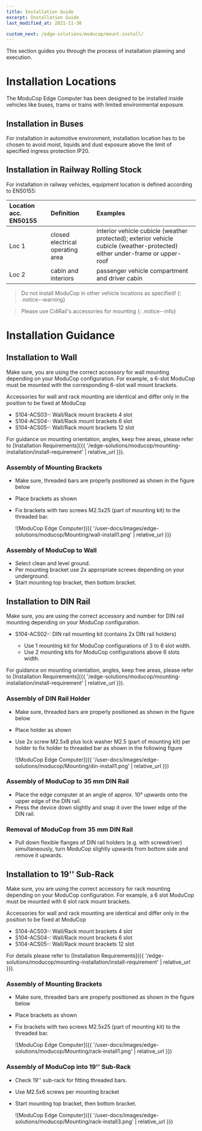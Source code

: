 ```yaml
---
title: Installation Guide
excerpt: Installation Guide
last_modified_at: 2021-11-30

custom_next: /edge-solutions/moducop/mount-install/
---
```



This section guides you through the process of installation planning and execution. 

# Installation Locations
The ModuCop Edge Computer has been designed to be installed inside vehicles like buses, trams or trains with limited environmental exposure. 


## Installation in Buses
For installation in automotive environment, installation location has to be chosen to avoid moist, liquids and dust exposure above the limit of specified ingress protection IP20.

## Installation in Railway Rolling Stock
For installation in railway vehicles, equipment location is defined according to EN50155:

|Location acc. EN50155 |Definition|Examples|
|:--- |:--- |:--- |
|Loc 1 | closed electrical operating area | interior vehicle cubicle (weather protected); exterior vehicle cubicle (weather-protected) either under-frame or upper-roof|
|Loc 2 | cabin and interiors | passenger vehicle compartment and driver cabin | 

> Do not install ModuCop in other vehicle locations as specified!
{: .notice--warning}

> Please use Ci4Rail's accessories for mounting 
{: .notice--info}


# Installation Guidance

## Installation to Wall
Make sure, you are using the correct accessory for wall mounting depending on your ModuCop configuration. For example, a 6-slot ModuCop must be mounted with the corresponding 6-slot wall mount brackets.  

Accessories for wall and rack mounting are identical and differ only in the position to be fixed at ModuCop
- S104-ACS03-:  Wall/Rack mount brackets 4 slot
- S104-ACS04-:  Wall/Rack mount brackets 6 slot
- S104-ACS05-:  Wall/Rack mount brackets 12 slot

For guidance on mounting orientation, angles, keep free areas, please refer to [Installation Requirements]({{ '/edge-solutions/moducop/mounting-installation/install-requirement' | relative_url }}).

### Assembly of Mounting Brackets

* Make sure, threaded bars are properly positioned as shown in the figure below
* Place brackets as shown
* Fix brackets with two screws M2.5x25 (part of mounting kit) to the threaded bar. 

    ![ModuCop Edge Computer]({{ '/user-docs/images/edge-solutions/moducop/Mounting/wall-install1.png' | relative_url }})

### Assembly of ModuCop to Wall

* Select clean and level ground.
* Per mounting bracket use 2x appropriate screws depending on your underground. 
* Start mounting top bracket, then bottom bracket. 

## Installation to DIN Rail

Make sure, you are using the correct accessory and number for DIN rail mounting depending on your ModuCop configuration. 
- S104-ACS02-:  DIN rail mounting kit (contains 2x DIN rail holders)

    * Use 1 mounting kit for ModuCop configurations of 3 to 6 slot width. 
    * Use 2 mounting kits for ModuCop configurations above 6 slots width. 

For guidance on mounting orientation, angles, keep free areas, please refer to [Installation Requirements]({{ '/edge-solutions/moducop/mounting-installation/install-requirement' | relative_url }}).

### Assembly of DIN Rail Holder

* Make sure, threaded bars are properly positioned as shown in the figure below
* Place holder as shown
* Use 2x screw M2.5x8 plus lock washer M2.5 (part of mounting kit) per holder to fix holder to threaded bar as shown in the following figure

    ![ModuCop Edge Computer]({{ '/user-docs/images/edge-solutions/moducop/Mounting/din-install1.png' | relative_url }})

### Assembly of ModuCop to 35 mm DIN Rail

* Place the edge computer at an angle of approx. 10° upwards onto the upper edge of the DIN rail. 
* Press the device down slightly and snap it over the lower edge of the DIN rail.

### Removal of ModuCop from 35 mm DIN Rail

* Pull down flexible flanges of DIN rail holders (e.g. with screwdriver) simultaneously, turn ModuCop slightly upwards from bottom side and remove it upwards.  

## Installation to 19'' Sub-Rack
Make sure, you are using the correct accessory for rack mounting depending on your ModuCop configuration. For example, a 6 slot ModuCop must be mounted with 6 slot rack mount brackets.  

Accessories for wall and rack mounting are identical and differ only in the position to be fixed at ModuCop
- S104-ACS03-:  Wall/Rack mount brackets 4 slot
- S104-ACS04-:  Wall/Rack mount brackets 6 slot
- S104-ACS05-:  Wall/Rack mount brackets 12 slot

For details please refer to [Installation Requirements]({{ '/edge-solutions/moducop/mounting-installation/install-requirement' | relative_url }}).

### Assembly of Mounting Brackets

* Make sure, threaded bars are properly positioned as shown in the figure below
* Place brackets as shown
* Fix brackets with two screws M2.5x25 (part of mounting kit) to the threaded bar.

    ![ModuCop Edge Computer]({{ '/user-docs/images/edge-solutions/moducop/Mounting/rack-install1.png' | relative_url }})

### Assembly of ModuCop into 19'' Sub-Rack

* Check 19'' sub-rack for fitting threaded bars. 
* Use M2.5x6 screws per mounting bracket
* Start mounting top bracket, then bottom bracket. 

    ![ModuCop Edge Computer]({{ '/user-docs/images/edge-solutions/moducop/Mounting/rack-install3.png' | relative_url }})



